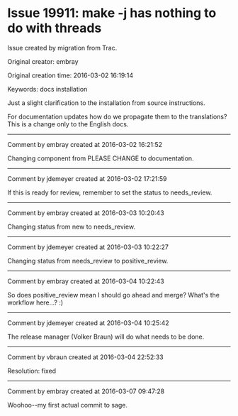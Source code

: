 # Issue 19911: make -j has nothing to do with threads

Issue created by migration from Trac.

Original creator: embray

Original creation time: 2016-03-02 16:19:14

Keywords: docs installation

Just a slight clarification to the installation from source instructions.

For documentation updates how do we propagate them to the translations?  This is a change only to the English docs.


---

Comment by embray created at 2016-03-02 16:21:52

Changing component from PLEASE CHANGE to documentation.


---

Comment by jdemeyer created at 2016-03-02 17:21:59

If this is ready for review, remember to set the status to needs_review.


---

Comment by embray created at 2016-03-03 10:20:43

Changing status from new to needs_review.


---

Comment by jdemeyer created at 2016-03-03 10:22:27

Changing status from needs_review to positive_review.


---

Comment by embray created at 2016-03-04 10:22:43

So does positive_review mean I should go ahead and merge? What's the workflow here...? :)


---

Comment by jdemeyer created at 2016-03-04 10:25:42

The release manager (Volker Braun) will do what needs to be done.


---

Comment by vbraun created at 2016-03-04 22:52:33

Resolution: fixed


---

Comment by embray created at 2016-03-07 09:47:28

Woohoo--my first actual commit to sage.
